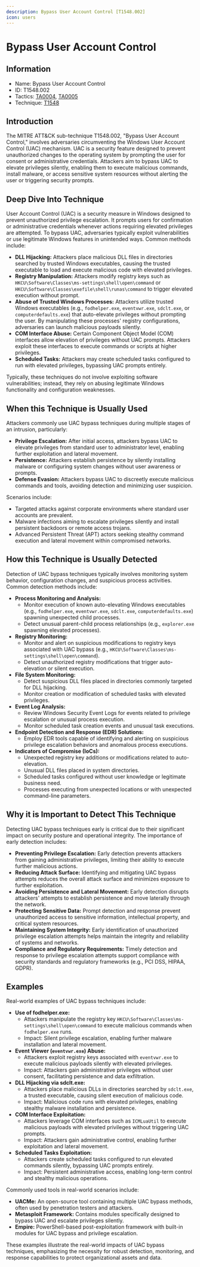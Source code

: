 ```yaml
---
description: Bypass User Account Control [T1548.002]
icon: users
---
```


# Bypass User Account Control

## Information

* Name: Bypass User Account Control
* ID: T1548.002
* Tactics: [TA0004](../), [TA0005](../../ta0005/)
* Technique: [T1548](./)

## Introduction

The MITRE ATT\&CK sub-technique T1548.002, "Bypass User Account Control," involves adversaries circumventing the Windows User Account Control (UAC) mechanism. UAC is a security feature designed to prevent unauthorized changes to the operating system by prompting the user for consent or administrative credentials. Attackers aim to bypass UAC to elevate privileges silently, enabling them to execute malicious commands, install malware, or access sensitive system resources without alerting the user or triggering security prompts.

## Deep Dive Into Technique

User Account Control (UAC) is a security measure in Windows designed to prevent unauthorized privilege escalation. It prompts users for confirmation or administrative credentials whenever actions requiring elevated privileges are attempted. To bypass UAC, adversaries typically exploit vulnerabilities or use legitimate Windows features in unintended ways. Common methods include:

* **DLL Hijacking:** Attackers place malicious DLL files in directories searched by trusted Windows executables, causing the trusted executable to load and execute malicious code with elevated privileges.
* **Registry Manipulation:** Attackers modify registry keys such as `HKCU\Software\Classes\ms-settings\shell\open\command` or `HKCU\Software\Classes\exefile\shell\runas\command` to trigger elevated execution without prompt.
* **Abuse of Trusted Windows Processes:** Attackers utilize trusted Windows executables (e.g., `fodhelper.exe`, `eventvwr.exe`, `sdclt.exe`, or `computerdefaults.exe`) that auto-elevate privileges without prompting the user. By manipulating these processes' registry configurations, adversaries can launch malicious payloads silently.
* **COM Interface Abuse:** Certain Component Object Model (COM) interfaces allow elevation of privileges without UAC prompts. Attackers exploit these interfaces to execute commands or scripts at higher privileges.
* **Scheduled Tasks:** Attackers may create scheduled tasks configured to run with elevated privileges, bypassing UAC prompts entirely.

Typically, these techniques do not involve exploiting software vulnerabilities; instead, they rely on abusing legitimate Windows functionality and configuration weaknesses.

## When this Technique is Usually Used

Attackers commonly use UAC bypass techniques during multiple stages of an intrusion, particularly:

* **Privilege Escalation:** After initial access, attackers bypass UAC to elevate privileges from standard user to administrator level, enabling further exploitation and lateral movement.
* **Persistence:** Attackers establish persistence by silently installing malware or configuring system changes without user awareness or prompts.
* **Defense Evasion:** Attackers bypass UAC to discreetly execute malicious commands and tools, avoiding detection and minimizing user suspicion.

Scenarios include:

* Targeted attacks against corporate environments where standard user accounts are prevalent.
* Malware infections aiming to escalate privileges silently and install persistent backdoors or remote access trojans.
* Advanced Persistent Threat (APT) actors seeking stealthy command execution and lateral movement within compromised networks.

## How this Technique is Usually Detected

Detection of UAC bypass techniques typically involves monitoring system behavior, configuration changes, and suspicious process activities. Common detection methods include:

* **Process Monitoring and Analysis:**
  * Monitor execution of known auto-elevating Windows executables (e.g., `fodhelper.exe`, `eventvwr.exe`, `sdclt.exe`, `computerdefaults.exe`) spawning unexpected child processes.
  * Detect unusual parent-child process relationships (e.g., `explorer.exe` spawning elevated processes).
* **Registry Monitoring:**
  * Monitor and alert on suspicious modifications to registry keys associated with UAC bypass (e.g., `HKCU\Software\Classes\ms-settings\shell\open\command`).
  * Detect unauthorized registry modifications that trigger auto-elevation or silent execution.
* **File System Monitoring:**
  * Detect suspicious DLL files placed in directories commonly targeted for DLL hijacking.
  * Monitor creation or modification of scheduled tasks with elevated privileges.
* **Event Log Analysis:**
  * Review Windows Security Event Logs for events related to privilege escalation or unusual process execution.
  * Monitor scheduled task creation events and unusual task executions.
* **Endpoint Detection and Response (EDR) Solutions:**
  * Employ EDR tools capable of identifying and alerting on suspicious privilege escalation behaviors and anomalous process executions.
* **Indicators of Compromise (IoCs):**
  * Unexpected registry key additions or modifications related to auto-elevation.
  * Unusual DLL files placed in system directories.
  * Scheduled tasks configured without user knowledge or legitimate business need.
  * Processes executing from unexpected locations or with unexpected command-line parameters.

## Why it is Important to Detect This Technique

Detecting UAC bypass techniques early is critical due to their significant impact on security posture and operational integrity. The importance of early detection includes:

* **Preventing Privilege Escalation:** Early detection prevents attackers from gaining administrative privileges, limiting their ability to execute further malicious actions.
* **Reducing Attack Surface:** Identifying and mitigating UAC bypass attempts reduces the overall attack surface and minimizes exposure to further exploitation.
* **Avoiding Persistence and Lateral Movement:** Early detection disrupts attackers' attempts to establish persistence and move laterally through the network.
* **Protecting Sensitive Data:** Prompt detection and response prevent unauthorized access to sensitive information, intellectual property, and critical system resources.
* **Maintaining System Integrity:** Early identification of unauthorized privilege escalation attempts helps maintain the integrity and reliability of systems and networks.
* **Compliance and Regulatory Requirements:** Timely detection and response to privilege escalation attempts support compliance with security standards and regulatory frameworks (e.g., PCI DSS, HIPAA, GDPR).

## Examples

Real-world examples of UAC bypass techniques include:

* **Use of fodhelper.exe:**
  * Attackers manipulate the registry key `HKCU\Software\Classes\ms-settings\shell\open\command` to execute malicious commands when `fodhelper.exe` runs.
  * Impact: Silent privilege escalation, enabling further malware installation and lateral movement.
* **Event Viewer (`eventvwr.exe`) Abuse:**
  * Attackers exploit registry keys associated with `eventvwr.exe` to execute malicious payloads silently with elevated privileges.
  * Impact: Attackers gain administrative privileges without user consent, facilitating persistence and data exfiltration.
* **DLL Hijacking via sdclt.exe:**
  * Attackers place malicious DLLs in directories searched by `sdclt.exe`, a trusted executable, causing silent execution of malicious code.
  * Impact: Malicious code runs with elevated privileges, enabling stealthy malware installation and persistence.
* **COM Interface Exploitation:**
  * Attackers leverage COM interfaces such as `ICMLuaUtil` to execute malicious payloads with elevated privileges without triggering UAC prompts.
  * Impact: Attackers gain administrative control, enabling further exploitation and lateral movement.
* **Scheduled Tasks Exploitation:**
  * Attackers create scheduled tasks configured to run elevated commands silently, bypassing UAC prompts entirely.
  * Impact: Persistent administrative access, enabling long-term control and stealthy malicious operations.

Commonly used tools in real-world scenarios include:

* **UACMe:** An open-source tool containing multiple UAC bypass methods, often used by penetration testers and attackers.
* **Metasploit Framework:** Contains modules specifically designed to bypass UAC and escalate privileges silently.
* **Empire:** PowerShell-based post-exploitation framework with built-in modules for UAC bypass and privilege escalation.

These examples illustrate the real-world impacts of UAC bypass techniques, emphasizing the necessity for robust detection, monitoring, and response capabilities to protect organizational assets and data.
